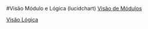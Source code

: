 #Visão Módulo e Lógica (lucidchart)
[Visão de Módulos](https://lucid.app/lucidchart/580496de-0df0-4a7c-b7b9-cd0826a035d3/edit?viewport_loc=-73%2C-687%2C6059%2C2909%2C0_0&invitationId=inv_2b2fa854-202d-4975-9032-34ca00583e82)

[Visão Lógica](https://lucid.app/lucidchart/2a2a81b2-0bf1-4a07-8c4e-c577726c9548/edit?viewport_loc=-81%2C-47%2C2219%2C1065%2C0_0&invitationId=inv_7d220e9a-921b-45b1-a6cf-13e137a69e53)
